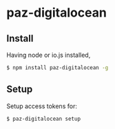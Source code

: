 # paz-digitalocean

## Install

Having node or io.js installed,

```bash
$ npm install paz-digitalocean -g
```

## Setup

Setup access tokens for:

```bash
$ paz-digitalocean setup
```
